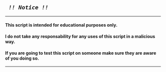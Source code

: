 ## *` !! Notice !!`*
---
#### This script is intended for educational purposes only.
  
#### I do not take any responsability for any uses of this script in a malicious way.
  
#### If you are going to test this script on someone make sure they are aware of you doing so.
---

